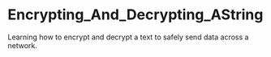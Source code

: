 # Encrypting_And_Decrypting_AString
Learning how to encrypt and decrypt a text to safely send data across a network.
